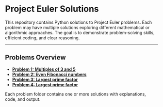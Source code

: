 # Project Euler Solutions

This repository contains Python solutions to Project Euler problems. Each problem may have multiple solutions exploring different mathematical or algorithmic approaches. The goal is to demonstrate problem-solving skills, efficient coding, and clear reasoning.

---

## Problems Overview

- **[Problem 1: Multiples of 3 and 5](./problem_1/README.md)**  
- **[Problem 2: Even Fibonacci numbers](./problem_2/README.md)**  
- **[Problem 3: Largest prime factor](./problem_3/README.md)**
- **[Problem 4: Largest prime factor](./problem_4/README.md)**  

Each problem folder contains one or more solutions with explanations, code, and output.

